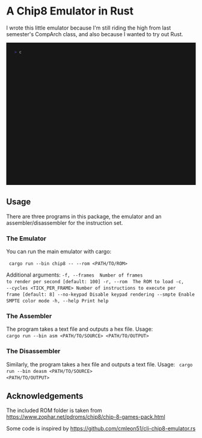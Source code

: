 # A Chip8 Emulator in Rust
I wrote this little emulator because I'm still riding the high from last semester's CompArch class, and also because I wanted to try out Rust.

<img src="./demo.gif" alt="Demo of the emulator">

## Usage
There are three programs in this package, the emulator and an assembler/disassembler for the instruction set.

### The Emulator
You can run the main emulator with cargo:

<code> cargo run --bin chip8 -- --rom <PATH/TO/ROM></code>

Additional arguments:
<code>-f, --frames <FRAMERATE>       Number of frames to render per second [default: 100]
-r, --rom <ROM>                The ROM to load
-c, --cycles <TICK_PER_FRAME>  Number of instructions to execute per frame [default: 8]
    --no-keypad                Disable keypad rendering
    --smpte                    Enable SMPTE color mode
-h, --help                     Print help</code>

### The Assembler
The program takes a text file and outputs a hex file. Usage:
<code> cargo run --bin asm <PATH/TO/SOURCE> <PATH/TO/OUTPUT> </code>

### The Disassembler
Similarly, the program takes a hex file and outputs a text file. Usage:
<code> cargo run --bin deasm <PATH/TO/SOURCE> <PATH/TO/OUTPUT> </code>

## Acknowledgements
The included ROM folder is taken from https://www.zophar.net/pdroms/chip8/chip-8-games-pack.html

Some code is inspired by https://github.com/cmleon51/cli-chip8-emulator.rs